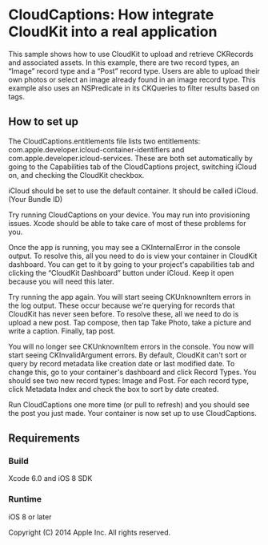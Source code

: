# CloudCaptions: How integrate CloudKit into a real application

This sample shows how to use CloudKit to upload and retrieve CKRecords and associated assets. In this example, there are two record types, an “Image” record type and a “Post” record type. Users are able to upload their own photos or select an image already found in an image record type. This example also uses an NSPredicate in its CKQueries to filter results based on tags.

## How to set up

The CloudCaptions.entitlements file lists two entitlements: com.apple.developer.icloud-container-identifiers and com.apple.developer.icloud-services. These are both set automatically by going to the Capabilities tab of the CloudCaptions project, switching iCloud on, and checking the CloudKit checkbox.

iCloud should be set to use the default container. It should be called iCloud.(Your Bundle ID)

Try running CloudCaptions on your device. You may run into provisioning issues. Xcode should be able to take care of most of these problems for you.

Once the app is running, you may see a CKInternalError in the console output. To resolve this, all you need to do is view your container in CloudKit dashboard. You can get to it by going to your project's capabilities tab and clicking the “CloudKit Dashboard” button under iCloud. Keep it open because you will need this later.

Try running the app again. You will start seeing CKUnknownItem errors in the log output. These occur because we're querying for records that CloudKit has never seen before. To resolve these, all we need to do is upload a new post. Tap compose, then tap Take Photo, take a picture and write a caption. Finally, tap post.

You will no longer see CKUnknownItem errors in the console. You now will start seeing CKInvalidArgument errors. By default, CloudKit can't sort or query by record metadata like creation date or last modified date. To change this, go to your container's dashboard and click Record Types. You should see two new record types: Image and Post. For each record type, click Metadata Index and check the box to sort by date created.

Run CloudCaptions one more time (or pull to refresh) and you should see the post you just made. Your container is now set up to use CloudCaptions.

## Requirements

### Build

Xcode 6.0 and iOS 8 SDK

### Runtime

iOS 8 or later

Copyright (C) 2014 Apple Inc. All rights reserved.
